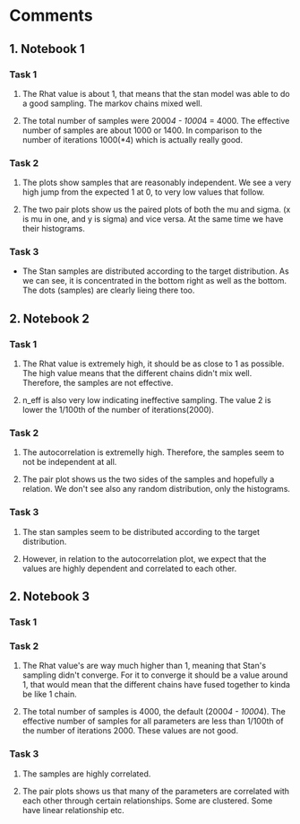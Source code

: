 # Comments
## 1. Notebook 1
### Task 1

1. The Rhat value is about 1, that means that the stan model was able to do a good sampling. The markov chains mixed well.

2. The total number of samples were 2000*4 - 1000*4 = 4000. The effective number of samples are about 1000 or 1400. In comparison to the number of iterations 1000(*4) which is actually really good.

### Task 2

1. The plots show samples that are reasonably independent. We see a very high jump from the expected 1 at 0, to very low values that follow.

2. The two pair plots show us the paired plots of both the mu and sigma. (x is mu in one, and y is sigma) and vice versa. At the same time we have their histograms.


### Task 3

* The Stan samples are distributed according to the target distribution. As we can see, it is concentrated in the bottom right as well as the bottom. The dots (samples) are clearly lieing there too.

## 2. Notebook 2
### Task 1

1. The Rhat value is extremely high, it should be as close to 1 as possible. The high value means that the different chains didn't mix well. Therefore, the samples are not effective.

2. n_eff is also very low indicating ineffective sampling. The value 2 is lower the 1/100th of the number of iterations(2000).

### Task 2

1. The autocorrelation is extremelly high. Therefore, the samples seem to not be independent at all.

2. The pair plot shows us the two sides of the samples and hopefully a relation. We don't see also any random distribution, only the histograms.

### Task 3

1. The stan samples seem to be distributed according to the target distribution. 

2. However, in relation to the autocorrelation plot, we expect that the values are highly dependent and correlated to each other.


## 2. Notebook 3
### Task 1

### Task 2

1. The Rhat value's are way much higher than 1, meaning that Stan's sampling didn't converge. For it to converge it should be a value around 1, that would mean that the different chains have fused together to kinda be like 1 chain.

2. The total number of samples is 4000, the default (2000*4 - 1000*4). The effective number of samples for all parameters are less than 1/100th of the number of iterations 2000. These values are not good.

### Task 3

1. The samples are highly correlated.

2. The pair plots shows us that many of the parameters are correlated with each other through certain relationships. Some are clustered. Some have linear relationship etc.
